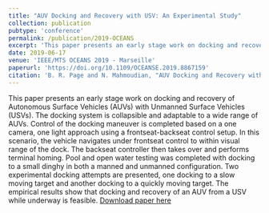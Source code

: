 ```yaml
---
title: "AUV Docking and Recovery with USV: An Experimental Study"
collection: publication
pubtype: 'conference'
permalink: /publication/2019-OCEANS
excerpt: 'This paper presents an early stage work on docking and recovery of Autonomous Surface Vehicles (AUVs) with Unmanned Surface Vehicles (USVs).'
date: 2019-06-17
venue: 'IEEE/MTS OCEANS 2019 - Marseille'
paperurl: 'https://doi.org/10.1109/OCEANSE.2019.8867159'
citation: 'B. R. Page and N. Mahmoudian, "AUV Docking and Recovery with USV: An Experimental Study," OCEANS 2019 - Marseille, Marseille, France, 2019, pp. 1-5.'
---
```

This paper presents an early stage work on docking and recovery of Autonomous Surface Vehicles (AUVs) with Unmanned Surface Vehicles (USVs). The docking system is collapsible and adaptable to a wide range of AUVs. Control of the docking maneuver is completed based on a one camera, one light approach using a frontseat-backseat control setup. In this scenario, the vehicle navigates under frontseat control to within visual range of the dock. The backseat controller then takes over and performs terminal homing. Pool and open water testing was completed with docking to a small dinghy in both a manned and unmanned configuration. Two experimental docking attempts are presented, one docking to a slow moving target and another docking to a quickly moving target. The empirical results show that docking and recovery of an AUV from a USV while underway is feasible.
[Download paper here](https://doi.org/10.1109/OCEANSE.2019.8867159)
